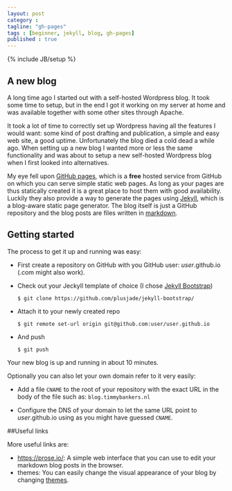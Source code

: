 ```yaml
---
layout: post
category : 
tagline: "gh-pages"
tags : [beginner, jekyll, blog, gh-pages]
published : true
---
```


{% include JB/setup %}

## A new blog

A long time ago I started out with a self-hosted Wordpress blog. It took some time to setup, but in the end I got it working on my server at home and was available together with some other sites through Apache.

It took a lot of time to correctly set up Wordpress having all the features I would want: some kind of post drafting and publication, a simple and easy web site, a good uptime.
Unfortunately the blog died a cold dead a while ago. When setting up a new blog I wanted more or less the same functionality and was about to setup a new self-hosted Wordpress blog when I first looked into alternatives.

My eye fell upon [GitHub pages](https://pages.github.com/), which is a **free** hosted service from GitHub on which you can serve simple static web pages. As long as your pages are thus statically created it is a great place to host them with good availability. Luckily they also provide a way to generate the pages using [Jekyll](https://jekyllrb.com/), which is a blog-aware static page generator. 
The blog itself is just a GitHub repository and the blog posts are files written in [markdown](https://daringfireball.net/projects/markdown/).

## Getting started

The process to get it up and running was easy:

- First create a repository on GitHub with you GitHub user: _user_.github.io (.com might also work).

- Check out your Jeckyll template of choice (I chose [Jekyll Bootstrap](https://github.com/plusjade/jekyll-bootstrap/))

  `$ git clone https://github.com/plusjade/jekyll-bootstrap/`

- Attach it to your newly created repo

  `$ git remote set-url origin git@github.com:user/user.github.io`

- And push

  `$ git push`

Your new blog is up and running in about 10 minutes.

Optionally you can also let your own domain refer to it very easily:

- Add a file `CNAME` to the root of your repository with the exact URL in the body of the file such as: `blog.timmybankers.nl`

- Configure the DNS of your domain to let the same URL point to _user_.github.io using as you might have guessed `CNAME`.

##Useful links

More useful links are:
- <https://prose.io/>: A simple web interface that you can use to edit your markdown blog posts in the browser.
- themes: You can easily change the visual appearance of your blog by changing [themes](https://themes.jekyllbootstrap.com/).
